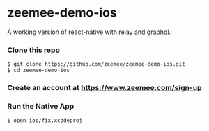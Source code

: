 # zeemee-demo-ios
A working version of react-native with relay and graphql.


### Clone this repo

```
$ git clone https://github.com/zeemee/zeemee-demo-ios.git
$ cd zeemee-demo-ios
```

### Create an account at https://www.zeemee.com/sign-up

### Run the Native App
```
$ open ios/fix.xcodeproj
```